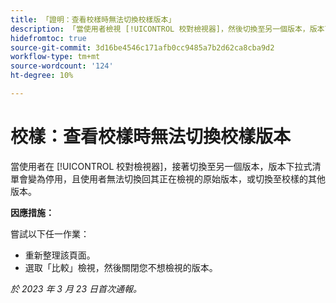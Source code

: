 ```yaml
---
title: 「證明：查看校樣時無法切換校樣版本」
description: 「當使用者檢視 [!UICONTROL 校對檢視器]，然後切換至另一個版本，版本下拉式清單會變為停用，而使用者無法切換回其檢視的原始版本，或切換至校樣的其他版本。」
hidefromtoc: true
source-git-commit: 3d16be4546c171afb0cc9485a7b2d62ca8cba9d2
workflow-type: tm+mt
source-wordcount: '124'
ht-degree: 10%

---
```



# 校樣：查看校樣時無法切換校樣版本

當使用者在 [!UICONTROL 校對檢視器]，接著切換至另一個版本，版本下拉式清單會變為停用，且使用者無法切換回其正在檢視的原始版本，或切換至校樣的其他版本。

**因應措施：**

嘗試以下任一作業：

* 重新整理該頁面。
* 選取「比較」檢視，然後關閉您不想檢視的版本。

_於 2023 年 3 月 23 日首次通報。_

